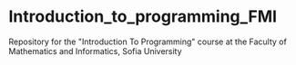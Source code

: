 # Introduction_to_programming_FMI
Repository for the "Introduction To Programming" course at the Faculty of Mathematics and Informatics, Sofia University
